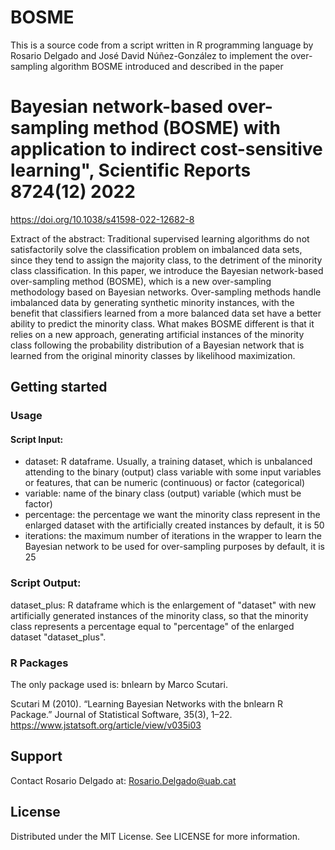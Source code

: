 # BOSME
This is a source code from a script written in R programming language by Rosario Delgado and José David Núñez-González 
to implement the over-sampling algorithm BOSME introduced and described in the paper 

# Bayesian network-based over-sampling method (BOSME) with application to indirect cost-sensitive learning", Scientific Reports 8724(12) 2022
https://doi.org/10.1038/s41598-022-12682-8

Extract of the abstract:
Traditional supervised learning algorithms do not satisfactorily solve the classification problem on imbalanced data sets, 
since they tend to assign the majority class, to the detriment of the minority class classification. In this paper, 
we introduce the Bayesian network-based over-sampling method (BOSME), which is a new over-sampling methodology based on Bayesian networks. 
Over-sampling methods handle imbalanced data by generating synthetic minority instances, with the benefit that classifiers learned 
from a more balanced data set have a better ability to predict the minority class. What makes BOSME different is that it relies on a new approach, 
generating artificial instances of the minority class following the probability distribution of a Bayesian network that is learned 
from the original minority classes by likelihood maximization. 

## Getting started
### Usage 
#### Script Input: 
- dataset: R dataframe. Usually, a training dataset, which is unbalanced attending to the binary (output) class variable
           with some input variables or features, that can be numeric (continuous) or factor (categorical)
- variable: name of the binary class (output) variable (which must be factor)
- percentage: the percentage we want the minority class represent in the enlarged dataset with the artificially created instances
              by default, it is 50
- iterations: the maximum number of iterations in the wrapper to learn the Bayesian network to be used for over-sampling purposes
              by default, it is 25  

### Script Output:  
dataset_plus: R dataframe which is the enlargement of "dataset" with new artificially generated instances of the minority class, 
              so that the minority class represents a percentage equal to "percentage" of the enlarged dataset "dataset_plus".

### R Packages
The only package used is: bnlearn by Marco Scutari.

Scutari M (2010). “Learning Bayesian Networks with the bnlearn R Package.” Journal of Statistical Software, 35(3), 1–22.
https://www.jstatsoft.org/article/view/v035i03

## Support
Contact Rosario Delgado at: Rosario.Delgado@uab.cat

## License
Distributed under the MIT License. See LICENSE for more information.
